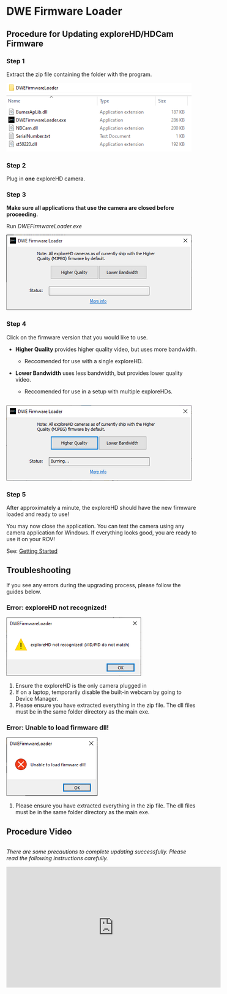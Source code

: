 # DWE Firmware Loader

## Procedure for Updating exploreHD/HDCam Firmware

### Step 1

Extract the zip file containing the folder with the program.

![Extract the Zip File](../img/firmware_loader/Firmware_Loader_Step_1-1.png)
![Folder Contents](../img/firmware_loader/Firmware_Loader_Step_1-2.png)

### Step 2

Plug in **one** exploreHD camera.

### Step 3

**Make sure all applications that use the camera are closed before proceeding.**

Run *DWEFirmwareLoader.exe*

![DWE Firmware Loader](../img/firmware_loader/Firmware_Loader_Step_3.png)

### Step 4

Click on the firmware version that you would like to use.

* **Higher Quality** provides higher quality video, but uses more bandwidth.
    * Reccomended for use with a single exploreHD.

* **Lower Bandwidth** uses less bandwidth, but provides lower quality video.
    * Reccomended for use in a setup with multiple exploreHDs.

```{warning} Do not close the application, unplug the camera, or open any applications that may use the camera until the update is complete.
```

![Update Firmware](../img/firmware_loader/Firmware_Loader_Step_4.png)

### Step 5

After approximately a minute, the exploreHD should have the new firmware loaded and ready to use!

You may now close the application. You can test the camera using any camera application for Windows. If everything looks good, you are ready to use it on your ROV!

See: [Getting Started](../products/explorehd)

## Troubleshooting

If you see any errors during the upgrading process, please follow the guides below.

### Error: exploreHD not recognized!

![Error Message](../img/firmware_loader/Firmware_Loader_Error_Not_Recognized.png)

1. Ensure the exploreHD is the only camera plugged in
2. If on a laptop, temporarily disable the built-in webcam by going to Device Manager.
3. Please ensure you have extracted everything in the zip file. The dll files must be in the same folder directory as the main exe.

### Error: Unable to load firmware dll!

![Error Message](../img/firmware_loader/Firmware_Loader_Error_No_dll.png)

1. Please ensure you have extracted everything in the zip file. The dll files must be in the same folder directory as the main exe.


## Procedure Video

```{warning} This video uses an outdated version of the loader and may not be accurate. Documentation for this version can be found [here](https://docs.exploredeepwater.com/legacy/firmware_legacy.html).
```

*There are some precautions to complete updating successfully. Please read the following instructions carefully.*

<iframe width="560" height="315" src="https://www.youtube.com/embed/G4h9EAG88HU" title="YouTube video player" frameborder="0" allow="accelerometer; autoplay; clipboard-write; encrypted-media; gyroscope; picture-in-picture" allowfullscreen></iframe>
